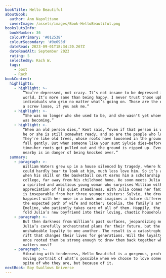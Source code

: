 ```yaml
---
bookTitle: Hello Beautiful
aboutBook:
  author: Ann Napolitano
  coverImage: /assets/images/Book-HelloBeautiful.png
bookslutsInfo:
  bookNumber: 36
  colourPrimary: '#012538'
  colourSecondary: '#0e693d'
  dateRead: 2023-09-01T18:34:20.267Z
  dateReadAlt: September 2023
  rating: 5
  selectedBy: Rach W.
  tags:
    - post
    - Rach
bookContent:
  highlights:
    - highlight: >-
        “You’re depressed, not crazy. It’s not insane to be depressed in this
        world. It’s more sane than being happy. I never trust those upbeat
        individuals who grin no matter what’s going on. Those are the ones with
        a screw loose, if you ask me.”
    - highlight: >-
        “She was no longer who she used to be, and she wasn't yet whoever she
        was becoming.”
    - highlight: >-
        “When an old person dies,” Kent said, “even if that person is wonderful,
        he or she is still somewhat ready, and so are the people who loved them.
        They’re like old trees, whose roots have loosened in the ground. They
        fall gently. But when someone like your aunt Sylvie dies—before her
        time—her roots get pulled out and the ground is ripped up. Everyone
        nearby is in danger of being knocked over.”
  summary:
    - paragraph: >-
        William Waters grew up in a house silenced by tragedy, where his parents
        could hardly bear to look at him, much less love him. So it’s a relief
        when his skill on the basketball court earns him a scholarship to
        college, far away from his childhood home. He soon meets Julia Padavano,
        a spirited and ambitious young woman who surprises William with her
        appreciation of his quiet steadiness. With Julia comes her family; she
        is inseparable from her three younger sisters: Sylvie, the dreamer, is
        happiest with her nose in a book and imagines a future different from
        the expected path of wife and mother; Cecelia, the family’s artist; and
        Emeline, who patiently takes care of all of them. Happily, the Padavanos
        fold Julia’s new boyfriend into their loving, chaotic household.
    - paragraph: >-
        But then darkness from William’s past surfaces, jeopardizing not only
        Julia’s carefully orchestrated plans for their future, but the sisters’
        unshakeable loyalty to one another. The result is a catastrophic family
        rift that changes their lives for generations. Will the loyalty that
        once rooted them be strong enough to draw them back together when it
        matters most?
    - paragraph: >-
        Vibrating with tenderness, Hello Beautiful is a gorgeous, profoundly
        moving portrait of what’s possible when we choose to love someone not in
        spite of who they are, but because of it.
nextBook: Boy Swallows Universe
---
```


